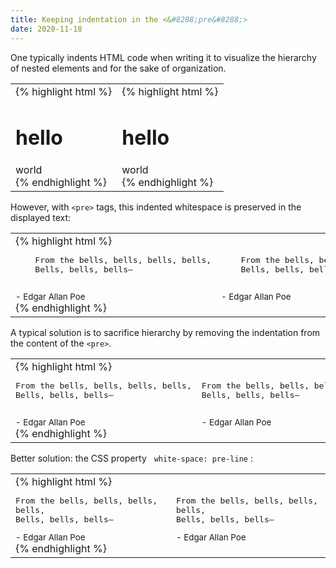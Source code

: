 ```yaml
---
title: Keeping indentation in the <&#8288;pre&#8288;>
date: 2020-11-18
---
```


One typically indents HTML code when writing it to visualize the hierarchy of nested elements and for the sake of organization. 

<table>
<td>
{% highlight html %}
<div>
  <h1>hello</h1>
  <div>
    <span>world</span>
  </div>
<div>
{% endhighlight %}
</td>
<td>
{% highlight html %}
<div>
<h1>hello</h1>
<div>
<span>world</span>
</div>
<div>
{% endhighlight %}
</td>
</table>

However, with `<pre>` tags, this indented whitespace is preserved in the displayed text:

<table>
<td>
{% highlight html %}
<div>
  <pre>
    From the bells, bells, bells, bells,
    Bells, bells, bells—
  </pre>
  <small>- Edgar Allan Poe</small>
</div>
{% endhighlight %}
</td>
<td>
<div>
  <pre>
    From the bells, bells, bells, bells,
    Bells, bells, bells—
  </pre>
  <small>- Edgar Allan Poe</small>
</div>
</td>
</table>

A typical solution is to sacrifice hierarchy by removing the indentation from the content of the `<pre>`.

<table>
<td>
{% highlight html %}
<div>
  <pre>
From the bells, bells, bells, bells,
Bells, bells, bells—
  </pre>
  <small>- Edgar Allan Poe</small>
</div>
{% endhighlight %}
</td>
<td>
<div>
  <pre>
From the bells, bells, bells, bells,
Bells, bells, bells—
  </pre>
  <small>- Edgar Allan Poe</small>
</div>
</td>
</table>

Better solution: the CSS property &nbsp; `white-space: pre-line` :

<table>
<td>
{% highlight html %}
<div>
  <pre style="white-space: pre-line;">
    From the bells, bells, bells, bells,
    Bells, bells, bells—
  </pre>
  <small>- Edgar Allan Poe</small>
</div>
{% endhighlight %}
</td>
<td>
<div>
  <pre style="white-space: pre-line;">
    From the bells, bells, bells, bells,
    Bells, bells, bells—
  </pre>
  <small>- Edgar Allan Poe</small>
</div>
</td>
</table>

<style>

figure {
  margin: 0;
}
.note table {
  width: 100%;
  table-layout: fixed;
  display: revert;
}
.note small {
  font-size: small;
}
.highlight pre {
  padding: 3px 0 3px 6px;
}
</style>